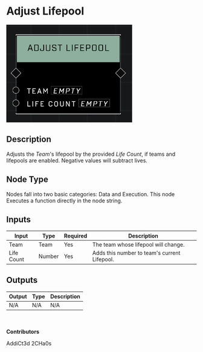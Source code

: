 # Adjust Lifepool
![alt text](../../../.gitbook/assets/adjust-lifepool.png)
## Description
Adjusts the *Team*'s lifepool by the provided *Life Count*, if teams and lifepools are enabled. Negative values will subtract lives.

## Node Type
Nodes fall into two basic categories: Data and Execution. This node Executes a function directly in the node string.

## Inputs
| Input | Type | Required | Description |
|------------------|------------------|----------|--------------------------------------------------------------|
| Team | Team | Yes | The team whose lifepool will change. |
| Life Count | Number | Yes | Adds this number to team's current Lifepool. |

## Outputs
| Output | Type | Description |
|------------------|------------------|--------------------------------------------------------------|
| N/A | N/A | N/A | |


\
\
**Contributors**

AddiCt3d 2CHa0s
